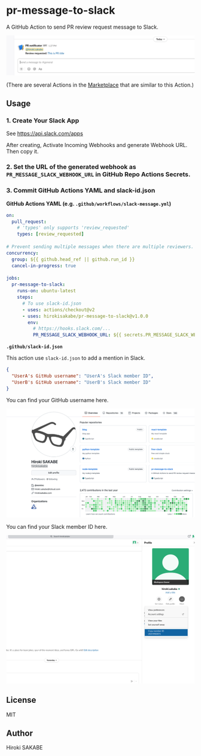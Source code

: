 # pr-message-to-slack

A GitHub Action to send PR review request message to Slack.

![App](./img/app.png)

(There are several Actions in the [Marketplace](https://github.com/marketplace?type=actions&query=pull+request+slack+) that are similar to this Action.)

## Usage

### 1. Create Your Slack App

See https://api.slack.com/apps

After creating, Activate Incoming Webhooks and generate Webhook URL. Then copy it.

### 2. Set the URL of the generated webhook as `PR_MESSAGE_SLACK_WEBHOOK_URL` in GitHub Repo Actions Secrets.

### 3. Commit GitHub Actions YAML and slack-id.json

**GitHub Actions YAML (e.g. `.github/workflows/slack-message.yml`)**

```yml
on:
  pull_request:
    # 'types' only supports 'review_requested'
    types: [review_requested]

# Prevent sending multiple messages when there are multiple reviewers.
concurrency:
  group: ${{ github.head_ref || github.run_id }}
  cancel-in-progress: true

jobs:
  pr-message-to-slack:
    runs-on: ubuntu-latest
    steps:
      # To use slack-id.json
      - uses: actions/checkout@v2
      - uses: hirokisakabe/pr-message-to-slack@v1.0.0
        env:
          # https://hooks.slack.com/...
          PR_MESSAGE_SLACK_WEBHOOK_URL: ${{ secrets.PR_MESSAGE_SLACK_WEBHOOK_URL }}
```

**`.github/slack-id.json`**

This action use `slack-id.json` to add a mention in Slack.

```json
{
  "UserA's GitHub username": "UserA's Slack member ID",
  "UserB's GitHub username": "UserB's Slack member ID"
}
```

You can find your GitHub username here.

![GitHub username](./img/github_username.png)

You can find your Slack member ID here.

![Slack member ID](./img/slack_member_id.png)

## License

MIT

## Author

Hiroki SAKABE
